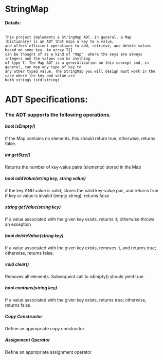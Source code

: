 # StringMap

#### Details:
~~~

This project implements a StringMap ADT. In general, a Map (Dictionary) is an ADT that maps a key to a value,
and offers efficient operations to add, retrieve, and delete values based on some key. An array T[] 
can be thought of as a kind of "Map"  where the keys are always integers and the values can be anything 
of type T. The Map ADT is a generalization on this concept and, in general, can map any type of key to 
any other typed value. The StringMap you will design must work in the case where the key and value are 
both strings (std:string)

~~~

# ADT Specifications:
### The ADT supports the following operations.



##### bool isEmpty() 
If the Map contains no elements, this should return true; otherwise, returns false.


##### int getSize()
Returns the number of key-value pairs (elements) stored in the Map


##### bool addValue(string key, string value)
if the key AND value is valid, stores the valid key-value pair, and returns true
if key or value is invalid (empty string), returns false


##### string getValue(string key)
If a value associated with the given key exists, returns it; otherwise throws an exception


##### bool deleteValue(string key)
If a value associated with the given key exists, removes it, and returns true; otherwise, returns false.


##### void clear() 
Removes all elements. Subsequent call to isEmpty() should yield true


##### bool contains(string key)
If a value associated with the given key exists, returns true; otherwise, returns false.


##### Copy Constructor
Define an appropriate copy constructor


##### Assignment Operator
Define an appropriate assignment operator

